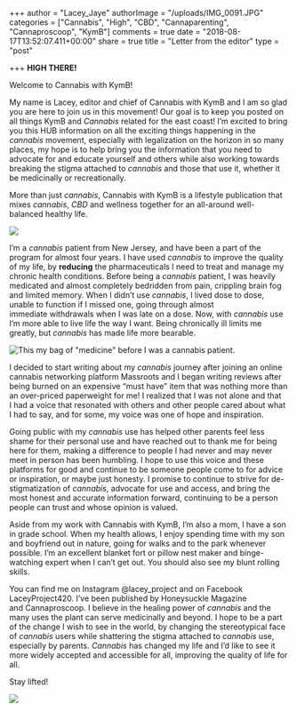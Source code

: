 +++
author = "Lacey_Jaye"
authorImage = "/uploads/IMG_0091.JPG"
categories = ["Cannabis", "High", "CBD", "Cannaparenting", "Cannaproscoop", "KymB"]
comments = true
date = "2018-08-17T13:52:07.411+00:00"
share = true
title = "Letter from the editor"
type = "post"

+++
**HIGH THERE!**

Welcome to Cannabis with KymB!

My name is Lacey, editor and chief of Cannabis with KymB and I am so glad you are here to join us in this movement! Our goal is to keep you posted on all things KymB and _Cannabis_ related for the east coast! I’m excited to bring you this HUB information on all the exciting things happening in the _cannabis_ movement, especially with legalization on the horizon in so many places, my hope is to help bring you the information that you need to advocate for and educate yourself and others while also working towards breaking the stigma attached to _cannabis_ and those that use it, whether it be medicinally or recreationally.

More than just _cannabis_, Cannabis with KymB is a lifestyle publication that mixes _cannabis_, _CBD_ and wellness together for an all-around well-balanced healthy life.

![](/uploads/IMG_0091.JPG)

I’m a _cannabis_ patient from New Jersey, and have been a part of the program for almost four years. I have used _cannabis_ to improve the quality of my life, by **reducing** the pharmaceuticals I need to treat and manage my chronic health conditions. Before being a _cannabis_ patient, I was heavily medicated and almost completely bedridden from pain, crippling brain fog and limited memory. When I didn’t use _cannabis_, I lived dose to dose, unable to function if I missed one, going through almost immediate withdrawals when I was late on a dose. Now, with _cannabis_ use I’m more able to live life the way I want. Being chronically ill limits me greatly, but _cannabis_ has made life more bearable.

![This my bag of "medicine" before I was a cannabis patient.](/uploads/IMG_9113.jpg "Lacey's Personal Medications")

I decided to start writing about my _cannabis_ journey after joining an online cannabis networking platform Massroots and I began writing reviews after being burned on an expensive “must have” item that was nothing more than an over-priced paperweight for me! I realized that I was not alone and that I had a voice that resonated with others and other people cared about what I had to say, and for some, my voice was one of hope and inspiration.

Going public with my _cannabis_ use has helped other parents feel less shame for their personal use and have reached out to thank me for being here for them, making a difference to people I had never and may never meet in person has been humbling. I hope to use this voice and these platforms for good and continue to be someone people come to for advice or inspiration, or maybe just honesty. I promise to continue to strive for de-stigmatization of _cannabis_, advocate for use and access, and bring the most honest and accurate information forward, continuing to be a person people can trust and whose opinion is valued.

Aside from my work with Cannabis with KymB, I’m also a mom, I have a son in grade school. When my health allows, I enjoy spending time with my son and boyfriend out in nature, going for walks and to the park whenever possible. I’m an excellent blanket fort or pillow nest maker and binge-watching expert when I can’t get out. You should also see my blunt rolling skills. 

You can find me on Instagram @lacey_project and on Facebook LaceyProject420. I’ve been published by Honeysuckle Magazine and Cannaproscoop. I believe in the healing power of _cannabis_ and the many uses the plant can serve medicinally and beyond. I hope to be a part of the change I wish to see in the world, by changing the stereotypical face of _cannabis_ users while shattering the stigma attached to _cannabis_ use, especially by parents. _Cannabis_ has changed my life and I’d like to see it more widely accepted and accessible for all, improving the quality of life for all.

Stay lifted!

![](/uploads/IMG_9022.jpg)